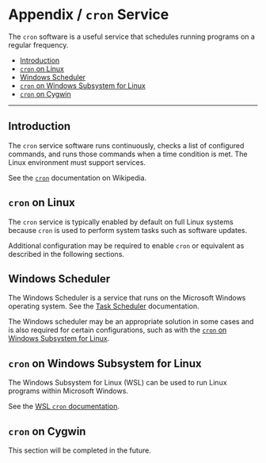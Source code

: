 # Appendix / `cron` Service  #

The `cron` software is a useful service that schedules running programs on a regular frequency.

*  [Introduction](#introduction)
*  [`cron` on Linux](#cron-on-linux)
*  [Windows Scheduler](#windows-scheduler)
*  [`cron` on Windows Subsystem for Linux](#cron-on-windows-subsystem-for-linux)
*  [`cron` on Cygwin](#cron-on-cygwin)

------------

## Introduction ##

The `cron` service software runs continuously,
checks a list of configured commands, and runs those commands when a time condition is met.
The Linux environment must support services.

See the [`cron`](https://en.wikipedia.org/wiki/Cron) documentation on Wikipedia.

## `cron` on Linux ##

The `cron` service is typically enabled by default on full Linux systems
because `cron` is used to perform system tasks such as software updates.

Additional configuration may be required to enable `cron` or equivalent as described in the following sections.

## Windows Scheduler ##

The Windows Scheduler is a service that runs on the Microsoft Windows operating system.
See the [Task Scheduler](https://learn.microsoft.com/en-us/dynamics365/business-central/dev-itpro/developer/devenv-task-scheduler) documentation.

The Windows scheduler may be an appropriate solution in some cases and is also required for certain configurations,
such as with the [`cron` on Windows Subsystem for Linux](#cron-on-windows-subsystem-for-linux).

## `cron` on Windows Subsystem for Linux ##

The Windows Subsystem for Linux (WSL) can be used to run Linux programs within Microsoft Windows.

See the [WSL `cron` documentation](cron-wsl/cron-wsl.md).

## `cron` on Cygwin ##

This section will be completed in the future.
